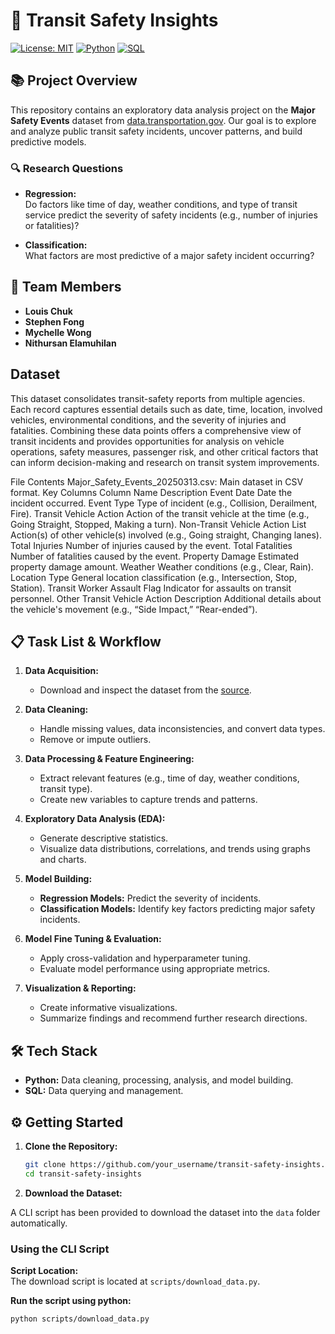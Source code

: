 # 🚀 Transit Safety Insights

[![License: MIT](https://img.shields.io/badge/License-MIT-yellow.svg)](https://opensource.org/licenses/MIT)
[![Python](https://img.shields.io/badge/Python-3.x-blue.svg)](https://www.python.org/)
[![SQL](https://img.shields.io/badge/SQL-supported-informational.svg)](https://en.wikipedia.org/wiki/SQL)

## 📚 Project Overview

This repository contains an exploratory data analysis project on the **Major Safety Events** dataset from [data.transportation.gov](https://data.transportation.gov/Public-Transit/Major-Safety-Events/9ivb-8ae9/about_data). Our goal is to explore and analyze public transit safety incidents, uncover patterns, and build predictive models.

### 🔍 Research Questions

- **Regression:**  
  Do factors like time of day, weather conditions, and type of transit service predict the severity of safety incidents (e.g., number of injuries or fatalities)?

- **Classification:**  
  What factors are most predictive of a major safety incident occurring?

## 👥 Team Members

- **Louis Chuk**
- **Stephen Fong**
- **Mychelle Wong**
- **Nithursan Elamuhilan**

## Dataset ##
This dataset consolidates transit-safety reports from multiple agencies. Each record captures essential details such as date, time, location, involved vehicles, environmental conditions, and the severity of injuries and fatalities. Combining these data points offers a comprehensive view of transit incidents and provides opportunities for analysis on vehicle operations, safety measures, passenger risk, and other critical factors that can inform decision-making and research on transit system improvements.

File Contents
Major_Safety_Events_20250313.csv: Main dataset in CSV format.
Key Columns
Column Name	Description
Event Date	Date the incident occurred.
Event Type	Type of incident (e.g., Collision, Derailment, Fire).
Transit Vehicle Action	Action of the transit vehicle at the time (e.g., Going Straight, Stopped, Making a turn).
Non-Transit Vehicle Action List	Action(s) of other vehicle(s) involved (e.g., Going straight, Changing lanes).
Total Injuries	Number of injuries caused by the event.
Total Fatalities	Number of fatalities caused by the event.
Property Damage	Estimated property damage amount.
Weather	Weather conditions (e.g., Clear, Rain).
Location Type	General location classification (e.g., Intersection, Stop, Station).
Transit Worker Assault Flag	Indicator for assaults on transit personnel.
Other Transit Vehicle Action Description	Additional details about the vehicle's movement (e.g., “Side Impact,” “Rear-ended”).


## 📋 Task List & Workflow

1. **Data Acquisition:**  
   - Download and inspect the dataset from the [source](https://data.transportation.gov/Public-Transit/Major-Safety-Events/9ivb-8ae9/about_data).

2. **Data Cleaning:**  
   - Handle missing values, data inconsistencies, and convert data types.
   - Remove or impute outliers.

3. **Data Processing & Feature Engineering:**  
   - Extract relevant features (e.g., time of day, weather conditions, transit type).
   - Create new variables to capture trends and patterns.

4. **Exploratory Data Analysis (EDA):**  
   - Generate descriptive statistics.
   - Visualize data distributions, correlations, and trends using graphs and charts.

5. **Model Building:**  
   - **Regression Models:** Predict the severity of incidents.
   - **Classification Models:** Identify key factors predicting major safety incidents.

6. **Model Fine Tuning & Evaluation:**  
   - Apply cross-validation and hyperparameter tuning.
   - Evaluate model performance using appropriate metrics.

7. **Visualization & Reporting:**  
   - Create informative visualizations.
   - Summarize findings and recommend further research directions.

## 🛠️ Tech Stack

- **Python:** Data cleaning, processing, analysis, and model building.
- **SQL:** Data querying and management.

## ⚙️ Getting Started

1. **Clone the Repository:**

   ```bash
   git clone https://github.com/your_username/transit-safety-insights.git
   cd transit-safety-insights
2. **Download the Dataset:**

A CLI script has been provided to download the dataset into the `data` folder automatically.

### Using the CLI Script

**Script Location:**  
The download script is located at `scripts/download_data.py`.

**Run the script using python:**  
```bash
python scripts/download_data.py
